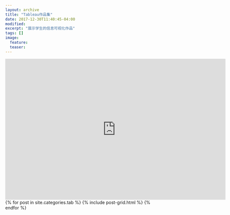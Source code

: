 ```yaml
---
layout: archive
title: "Tableau作品集"
date: 2017-12-30T11:40:45-04:00
modified:
excerpt: "展示学生的信息可视化作品"
tags: []
image: 
  feature: 
  teaser:
--- 
```


<iframe src="https://public.tableau.com/views/_18328/1_2?:embed=y&:display_count=yes&publish=yes" width="700px" height="450px" frameborder="0"></iframe>

<div class="tiles">
{% for post in site.categories.tab %}
  {% include post-grid.html %}
{% endfor %}
</div><!-- /.tiles 把所有categories 有 tab 的列出来-->